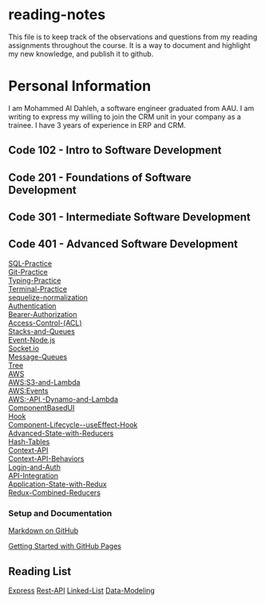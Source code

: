 <h1>reading-notes</h1>

This file is to keep track of the observations and questions from my reading assignments throughout the course. It is a way to document and highlight my new knowledge, and publish it to github.


<h1>Personal Information</h1>
I am Mohammed Al Dahleh, a software engineer graduated from AAU. I am writing to express my willing to join the CRM unit in your company as a trainee. I have 3 years of experience in ERP and CRM.

<h2>Code 102 - Intro to Software Development</h2>
<h2>Code 201 - Foundations of Software Development</h2>
<h2>Code 301 - Intermediate Software Development</h2>
<h2>Code 401 - Advanced Software Development</h2>


[SQL-Practice](./SQL/sql.md)<br>
[Git-Practice](./GIT-Practice/GIT-Practice.md)<br>
[Typing-Practice](./Typing-Practice/Typing-Practice.md)<br>
[Terminal-Practice](./Terminal/Terminal.md)<br>
[sequelize-normalization](./sequelize-normalization/sequelize-normalization.md)<br>
[Authentication](./Authentication/Authentication.md)<br>
[Bearer-Authorization](./Bearer%20Authorization/Bearer-Authorization.md)<br>
[Access-Control-(ACL)](./Acces-Control-(ACL)/Access-Control-(ACL).md)<br>
[Stacks-and-Queues](./Stacks-and-Queues//Stacks-and-Queues.md)<br>
[Event-Node.js](./Event-Node.js/Event-Node.md)<br>
[Socket.io](./Socket.io/Socket.io.md)<br>
[Message-Queues](./Message-Queues//Message-Queues.md)<br>
[Tree](./Trees//Trees.md)<br>
[AWS](./AWS%3A%20Cloud%20Servers/AWS%3A%20Cloud%20Servers.md)<br>
[AWS:S3-and-Lambda](./AWS%3AS3-and-Lambda/AWS%3AS3-and-Lambda.md)<br>
[AWS:Events](./AWS%3A%20Events/AWS%3AEvents.md)<br>
[AWS:-API,-Dynamo-and-Lambda](./AWS%3A%20API%2C%20Dynamo%20and%20Lambda/AWS%3A%20API%2C%20Dynamo%20and%20Lambda.md)<br>
[ComponentBasedUI](./Component-Based-UI/ComponentBasedUI.md)<br>
[Hook](./Hook/Hook.md)<br>
[Component-Lifecycle--useEffect-Hook](./Component-Lifecycle--useEffect-Hook/Component-Lifecycle--useEffect-Hook.md)<br>
[Advanced-State-with-Reducers](./Advanced-State-with-Reducers/Advanced-State-with-Reducers.md)<br/>
[Hash-Tables](./Hash-Tables/Hash-Tables.md)<br>
[Context-API](./Context-API/Context-API.md)<br>
[Context-API-Behaviors](./Context-API-Behaviors/Context-API-Behaviors.md)<br>
[Login-and-Auth](./Login-and-Auth/Login-and-Auth.md)<br/>
[API-Integration](./API-Integration/API-Integration.md)<br/>
[Application-State-with-Redux](./Application-State-with-Redux/Application-State-with-Redux.md)<br/>
[Redux-Combined-Reducers](./Redux-Combined-Reducers/Redux-Combined-Reducers.md)<br/>

<h3>Setup and Documentation</h3>

[Markdown on GitHub](https://docs.github.com/en/get-started/writing-on-github/getting-started-with-writing-and-formatting-on-github/basic-writing-and-formatting-syntax)<br/>

[Getting Started with GitHub Pages](https://docs.github.com/en/pages/quickstart)

<h2>Reading List</h2>

[Express](./EXPRESS.md)
[Rest-API](./REST-API.md)
[Linked-List](./Linked-Lists.md)
[Data-Modeling](./Data-Modeling.md)